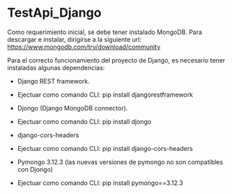 # TestApi_Django
 
Como requerimiento inicial, se debe tener instalado MongoDB. Para descargar e instalar, dirigirse a la siguiente url: https://www.mongodb.com/try/download/community

Para el correcto funcionamiento del proyecto de Django, es necesario tener instaladas algunas dependencias:

- Django REST framework.
 * Ejectuar como comando CLI: pip install djangorestframework

- Djongo (Django MongoDB connector).
 * Ejectuar como comando CLI: pip install djongo

- django-cors-headers
 * Ejectuar como comando CLI: pip install django-cors-headers

- Pymongo 3.12.3 (las nuevas versiones de pymongo no son compatibles con Djongo)
 * Ejectuar como comando CLI: pip install pymongo==3.12.3
